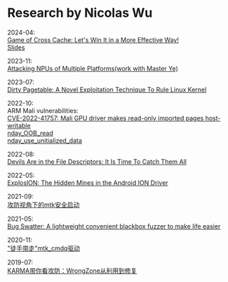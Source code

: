 # Research by Nicolas Wu

2024-04:  
[Game of Cross Cache: Let's Win It in a More Effective Way!](https://www.blackhat.com/asia-24/briefings/schedule/#game-of-cross-cache-lets-win-it-in-a-more-effective-way-37742)  
[Slides](https://github.com/yanglingxi1993/slides/blob/main/Asia-24-Wu-Game-of-Cross-Cache.pdf)  


2023-11:  
[Attacking NPUs of Multiple Platforms(work with Master Ye)](https://www.blackhat.com/eu-23/briefings/schedule/index.html#attacking-npus-of-multiple-platforms-34972)  


2023-07:  
[Dirty Pagetable: A Novel Exploitation Technique To Rule Linux Kernel](https://yanglingxi1993.github.io/dirty_pagetable/dirty_pagetable.html)  


2022-10:  
ARM Mali vulnerabilities:  
[CVE-2022-41757: Mali GPU driver makes read-only imported pages host-writable](https://yanglingxi1993.github.io/arm_mali_vulns/CVE-2022-41757/)  
[nday_OOB_read](https://yanglingxi1993.github.io/arm_mali_vulns/nday_OOB_read/)  
[nday_use_unitialized_data](https://yanglingxi1993.github.io/arm_mali_vulns/nday_use_unitialized_data/)  


2022-08:  
[Devils Are in the File Descriptors: It Is Time To Catch Them All](https://www.blackhat.com/us-22/briefings/schedule/index.html#devils-are-in-the-file-descriptors-it-is-time-to-catch-them-all-26536)  


2022-05:  
[ExplosION: The Hidden Mines in the Android ION Driver](https://blackhat.com/asia-22/briefings/schedule/index.html#explosion-the-hidden-mines-in-the-android-ion-driver-25848)  

2021-09:  
[攻防视角下的mtk安全启动](https://yanglingxi1993.github.io/slides/%E6%94%BB%E9%98%B2%E8%A7%86%E8%A7%92%E4%B8%8B%E7%9A%84mtk%E5%AE%89%E5%85%A8%E5%90%AF%E5%8A%A8.pdf)  

2021-05:  
[Bug Swatter: A lightweight convenient blackbox fuzzer to make life easier](https://yanglingxi1993.github.io/bug_swatter/bug_swatter.html)  

2020-11:  
["徒手带走"mtk_cmdq驱动](https://yanglingxi1993.github.io/slides/%E5%BE%92%E6%89%8B%E5%B8%A6%E8%B5%B0mtk_cmdq%E9%A9%B1%E5%8A%A8.pdf)  

2019-07:  
[KARMA带你看攻防：WrongZone从利用到修复](https://yanglingxi1993.github.io/slides/KARMA%E5%B8%A6%E4%BD%A0%E7%9C%8B%E6%94%BB%E9%98%B2%EF%BC%9AWrongZone%E4%BB%8E%E5%88%A9%E7%94%A8%E5%88%B0%E4%BF%AE%E5%A4%8D.pdf)
